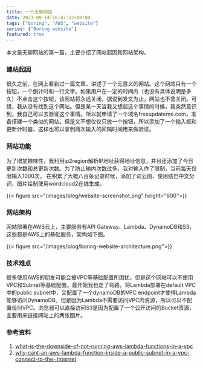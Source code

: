 ```yaml
---
title: 一个无聊网站
date: 2023-09-14T16:47:12+08:00
tags: ["boring", "AWS", "website"]
series: ["Boring website"]
featured: true
---
```


本文是无聊网站的第一篇，主要介绍了网站起因和网站架构。

<!--more-->

### 建站起因

很久之前，在网上看到过一篇文章，讲述了一个无意义的网站。这个网站只有一个按钮，一个倒计时和一行文字。如果用户在一定的时间内（也没有具体说明是多久）不点击这个按钮，该网站将永远关闭，据说到发文为止，网站也不曾关闭。可惜，我从没有找到这个网站。但是某一天当我又想起这个事情的时候，我突然意识到，我自己可以去验证这个事情。所以就申请了一个域名freeupdateme.com，准备搭建一个类似的网站。但是又不想仅仅只放一个按钮，所以添加了一个输入框和更新计时器，这样也可以拿到两次输入的间隔时间用来做验证。

### 网站功能

为了增加趣味性，我利用ip2region解析IP地址获得地址信息，并且还添加了今日更新次数和总更新次数。为了防止输内次数过多，我对输入作了限制，当前每天仅限输入1000次。
在积累了大概八百条记录时候，添加了词云图，使用结巴中文分词，图片绘制使用wordcloud2在线生成。

{{< figure src="/images/blog/website-screenshot.png" height="600">}}

### 网站架构
网站部署在AWS云上，主要服务有API Gateway、Lambda、DynamoDB和S3，这些都是AWS上的基础服务，架构如下图。

{{< figure src="/images/blog/boring-website-architecture.png">}}

### 技术难点

很多使用AWS的朋友可能会被VPC等基础配置所困扰，但是这个网站可以不使用VPC和Subnet等基础配置。最开始我也走了弯路，将Lambda部署在default VPC中的public subnet中，又配置了一个dynamoDB的VPC endpoint才使得Lambda能够访问DynamoDB。但是因为Lambda不需要访问VPC内资源，所以可以不配置任何VPC。浏览器可以直接访问S3是因为配置了一个公开访问的Bucket资源，主要用来链接网站上的两张图片。

### 参考资料
1. [what-is-the-downside-of-not-running-aws-lambda-functions-in-a-vpc](https://stackoverflow.com/questions/45580610/what-is-the-downside-of-not-running-aws-lambda-functions-in-a-vpc)
2. [why-cant-an-aws-lambda-function-inside-a-public-subnet-in-a-vpc-connect-to-the- internet](https://stackoverflow.com/questions/52992085/why-cant-an-aws-lambda-function-inside-a-public-subnet-in-a-vpc-connect-to-the)

